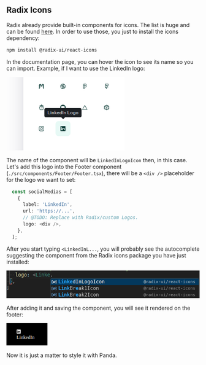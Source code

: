 ## Radix Icons

Radix already provide built-in components for icons. The list is huge and can be found [here](https://www.radix-ui.com/icons). In order to use those, you just to install the icons dependency:

```bash
npm install @radix-ui/react-icons
```

In the documentation page, you can hover the icon to see its name so you can import. Example, if I want to use the LinkedIn logo:  

![](assets/radix-icons-hover-list.png)

The name of the component will be `LinkedInLogoIcon` then, in this case. Let's add this logo into the Footer component (`./src/components/Footer/Footer.tsx`), there will be a `<div />` placeholder for the logo we want to set:

```typescript
  const socialMedias = [
    {
      label: 'LinkedIn',
      url: 'https://...',
      // @TODO: Replace with Radix/custom Logos.
      logo: <div />,
    },
  ];
```

After you start typing `<LinkedInL...`, you will probably see the autocomplete suggesting the component from the Radix icons package you have just installed:  

![](assets/footer-component-autocomplete.png)

After adding it and saving the component, you will see it rendered on the footer:

![](assets/footer.png)

Now it is just a matter to style it with Panda.